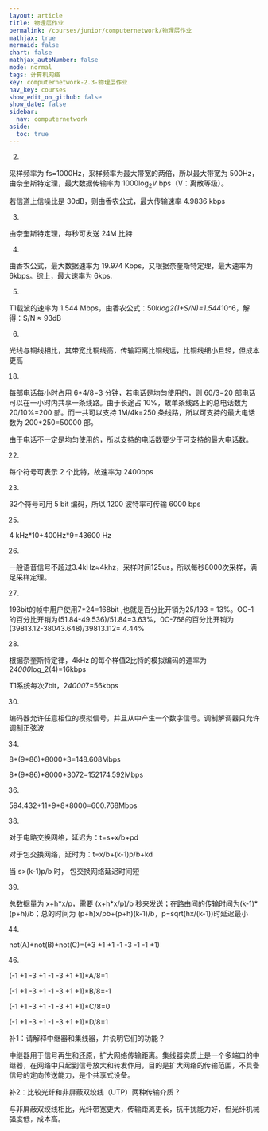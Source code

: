 ```yaml
---
layout: article
title: 物理层作业
permalink: /courses/junior/computernetwork/物理层作业
mathjax: true
mermaid: false
chart: false
mathjax_autoNumber: false
mode: normal
tags: 计算机网络
key: computernetwork-2.3-物理层作业
nav_key: courses
show_edit_on_github: false
show_date: false
sidebar:
  nav: computernetwork
aside:
  toc: true
---
```


<!--more-->
<!-- more -->

2. 

采样频率为 fs=1000Hz，采样频率为最大带宽的两倍，所以最大带宽为 500Hz，由奈奎斯特定理，最大数据传输率为 $1000\log_2 V$ bps（V：离散等级）。

若信道上信噪比是 30dB，则由香农公式，最大传输速率 4.9836 kbps

3. 

由奈奎斯特定理，每秒可发送 24M 比特

4.

由香农公式，最大数据速率为 19.974 Kbps，又根据奈奎斯特定理，最大速率为 6kbps。综上，最大速率为 6kps.

5. 

T1载波的速率为 1.544 Mbps，由香农公式：50k*log2(1+S/N)=1.544*10^6，解得：S/N ≈ 93dB

6.

光线与铜线相比，其带宽比铜线高，传输距离比铜线远，比铜线细小且轻，但成本更高

18.

每部电话每小时占用 6*4/8=3 分钟，若电话是均匀使用的，则 60/3=20 部电话可以在一小时内共享一条线路。由于长途占 10%，故单条线路上的总电话数为 20/10%=200 部。而一共可以支持 1M/4k=250 条线路，所以可支持的最大电话数为 200\*250=50000 部。

由于电话不一定是均匀使用的，所以支持的电话数要少于可支持的最大电话数。

22.

每个符号可表示 2 个比特，故速率为 2400bps

23.

32个符号可用 5 bit 编码，所以 1200 波特率可传输 6000 bps

25.

4 kHz*10+400Hz\*9=43600 Hz

26.

一般语音信号不超过3.4kHz≈4khz，采样时间125us，所以每秒8000次采样，满足采样定理。

27.

193bit的帧中用户使用7*24=168bit ,也就是百分比开销为25/193 = 13%。OC-1 的百分比开销为(51.84-49.536)/51.84=3.63%，0C-768的百分比开销为(39813.12-38043.648)/39813.112= 4.44%

28.

根据奈奎斯特定律，4kHz 的每个样值2比特的模拟编码的速率为 2*4000*log_2(4)=16kbps

T1系统每次7bit，2*4000*7=56kbps

30.

编码器允许任意相位的模拟信号，并且从中产生一个数字信号。调制解调器只允许调制正弦波

34.

8*(9\*86)\*8000\*3=148.608Mbps

8*(9\*86)\*8000\*3072=152174.592Mbps

36.

594.432+11*9\*8\*8000=600.768Mbps

38.

对于电路交换网络，延迟为：t=s+x/b+pd

对于包交换网络，延时为：t=x/b+(k-1)p/b+kd

当 s>(k-1)p/b 时， 包交换网络延迟时间短

39.

总数据量为 x+h\*x/p，需要 (x+h\*x/p)/b 秒来发送；在路由间的传输时间为(k-1)\*(p+h)/b；总的时间为 (p+h)x/pb+(p+h)(k-1)/b，p=sqrt(hx/(k-1))时延迟最小

44.

not(A)+not(B)+not(C)=(+3 +1 +1 -1 -3 -1 -1 +1)

46.

(-1 +1 -3 +1 -1 -3 +1 +1)*A/8=1

(-1 +1 -3 +1 -1 -3 +1 +1)*B/8=-1

(-1 +1 -3 +1 -1 -3 +1 +1)*C/8=0

(-1 +1 -3 +1 -1 -3 +1 +1)*D/8=1

补1：请解释中继器和集线器，并说明它们的功能？

中继器用于信号再生和还原，扩大网络传输距离。集线器实质上是一个多端口的中继器，在网络中只起到信号放大和转发作用，目的是扩大网络的传输范围，不具备信号的定向传送能力，是个共享式设备。



补2：比较光纤和非屏蔽双绞线（UTP）两种传输介质？

与非屏蔽双绞线相比，光纤带宽更大，传输距离更长，抗干扰能力好，但光纤机械强度低，成本高。